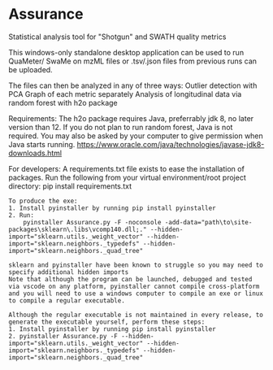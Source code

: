 # Assurance
Statistical analysis tool for "Shotgun" and SWATH quality metrics

This windows-only standalone desktop application can be used to run QuaMeter/ SwaMe on mzML files or .tsv/.json files from previous runs can be uploaded. 

The files can then be analyzed in any of three ways:
Outlier detection with PCA
Graph of each metric separately
Analysis of longitudinal data via random forest with h2o package

Requirements: 
The h2o package requires Java, preferrably jdk 8, no later version than 12. 
If you do not plan to run random forest, Java is not required. You may also be asked by your computer to give permission when Java starts running.
https://www.oracle.com/java/technologies/javase-jdk8-downloads.html 

For developers:
    A requirements.txt file exists to ease the installation of packages. 
    Run the following from your virtual environment/root project directory:
    pip install requirements.txt

    To produce the exe:
    1. Install pyinstaller by running pip install pyinstaller
    2. Run:
        pyinstaller Assurance.py -F -noconsole -add-data="path\to\site-packages\sklearn\.libs\vcomp140.dll;." --hidden-import="sklearn.utils._weight_vector" --hidden-import="sklearn.neighbors._typedefs" --hidden-import="sklearn.neighbors._quad_tree"
    
    sklearn and pyinstaller have been known to struggle so you may need to specify additional hidden imports
    Note that although the program can be launched, debugged and tested via vscode on any platform, pyinstaller cannot compile cross-platform and you will need to use a windows computer to compile an exe or linux to compile a regular executable.

    Although the regular executable is not maintained in every release, to generate the executable yourself, perform these steps:
    1. Install pyinstaller by running pip install pyinstaller
    2. pyinstaller Assurance.py -F --hidden-import="sklearn.utils._weight_vector" --hidden-import="sklearn.neighbors._typedefs" --hidden-import="sklearn.neighbors._quad_tree"


